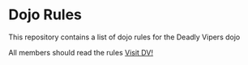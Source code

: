 Dojo Rules
==========

This repository contains a list of dojo rules for the Deadly Vipers dojo

All members should read the rules
[Visit DV!](https://github.com/deadlyvipers)
